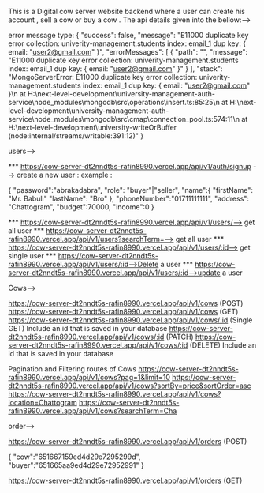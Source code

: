 This is a Digital cow server website backend where a user can create his account , sell a cow or buy a cow . The api details given into the bellow:-->

error message type:
{
"success": false,
"message": "E11000 duplicate key error collection: univerity-management.students index: email_1 dup key: { email: \"user2@gmail.com\" }",
"errorMessages": [
{
"path": "",
"message": "E11000 duplicate key error collection: univerity-management.students index: email_1 dup key: { email: \"user2@gmail.com\" }"
}
],
"stack": "MongoServerError: E11000 duplicate key error collection: univerity-management.students index: email_1 dup key: { email: \"user2@gmail.com\" }\n at H:\\next-level-development\\university-management-auth-service\\node_modules\\mongodb\\src\\operations\\insert.ts:85:25\n at H:\\next-level-development\\university-management-auth-service\\node_modules\\mongodb\\src\\cmap\\connection_pool.ts:574:11\n at H:\\next-level-development\\university-writeOrBuffer (node:internal/streams/writable:391:12)"
}

users-->

\*\*\* https://cow-server-dt2nndt5s-rafin8990.vercel.app/api/v1/auth/signup --> create a new user :
example :

{
"password":"abrakadabra",
"role": "buyer"|"seller",
"name":{
"firstName": "Mr. Babull"
"lastName": "Bro"
},
"phoneNumber":"01711111111",
"address": "Chattogram",
"budget":70000,
"income":0
}

\*\*\* https://cow-server-dt2nndt5s-rafin8990.vercel.app/api/v1/users/--> get all user
\*\*\* https://cow-server-dt2nndt5s-rafin8990.vercel.app/api/v1/users?searchTerm=--> get all user
\*\*\* https://cow-server-dt2nndt5s-rafin8990.vercel.app/api/v1/users/:id--> get single
user
\*\*\* https://cow-server-dt2nndt5s-rafin8990.vercel.app/api/v1/users/:id-->Delete a user
\*\*\* https://cow-server-dt2nndt5s-rafin8990.vercel.app/api/v1/users/:id-->update a user

Cows-->

https://cow-server-dt2nndt5s-rafin8990.vercel.app/api/v1/cows (POST)
https://cow-server-dt2nndt5s-rafin8990.vercel.app/api/v1/cows (GET)
https://cow-server-dt2nndt5s-rafin8990.vercel.app/api/v1/cows/:id (Single GET) Include an id that is saved in your database
https://cow-server-dt2nndt5s-rafin8990.vercel.app/api/v1/cows/:id (PATCH)
https://cow-server-dt2nndt5s-rafin8990.vercel.app/api/v1/cows/:id (DELETE) Include an id that is saved in your database

Pagination and Filtering routes of Cows
https://cow-server-dt2nndt5s-rafin8990.vercel.app/api/v1/cows?pag=1&limit=10
https://cow-server-dt2nndt5s-rafin8990.vercel.app/api/v1/cows?sortBy=price&sortOrder=asc
https://cow-server-dt2nndt5s-rafin8990.vercel.app/api/v1/cows?location=Chattogram
https://cow-server-dt2nndt5s-rafin8990.vercel.app/api/v1/cows?searchTerm=Cha

order-->

https://cow-server-dt2nndt5s-rafin8990.vercel.app/api/v1/orders (POST)

{
"cow":"651667159ed4d29e7295299d",
"buyer":"651665aa9ed4d29e72952991"
}

https://cow-server-dt2nndt5s-rafin8990.vercel.app/api/v1/orders (GET)
